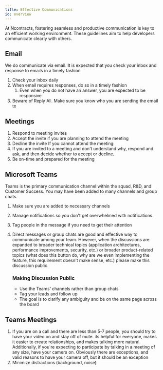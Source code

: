 ```yaml
---
title: Effective Communications
id: overview
---
```


At Ncontracts, fostering seamless and productive communication is key to an efficient working environment.  These
guidelines aim to help developers communicate clearly with others.

## Email

We do communicate via email. It is expected that you check your inbox and response to emails in a timely fashion

1. Check your inbox daily
2. When email requires responses, do so in a timely fashion
   1. Even when you do not have an answer, you are expected to be responsive
3. Beware of Reply All.  Make sure you know who you are sending the email to

## Meetings

1. Respond to meeting invites 
2. Accept the invite if you are planning to attend the meeting
3. Decline the invite If you cannot attend the meeting
4. If you are invited to a meeting and don't understand why, respond and ask, and then decide whether to accept or decline. 
5. Be on-time and prepared for the meeting

## Microsoft Teams

Teams is the primary communication channel within the squad, R&D, and Customer Success.  You may have been added to many channels and group chats.

1. Make sure you are added to necessary channels
2. Manage notifications so you don't get overwhelmed with notifications
3. Tag people in the message if you need to get their attention
4. Direct messages or group chats are good and effective way to communicate among your team. However, when the discussions are expanded to broader technical topics (application architectures, performance improvements, security, etc.) or broader product-related topics (what does this button do, why are we even implementing the feature, this requirement doesn't make sense, etc.) please make this discussion public.   

    ### Making Discussion Public 
		 
    - Use the Teams' channels rather than group chats 
    - Tag your leads and follow up 
    - The goal is to clarify any ambiguity and be on the same page across the board 

## Teams Meetings

1. If you are on a call and there are less than 5-7 people, you should try to have your video on and stay off of mute. its helpful for everyone, makes it easier to create relationships, and makes talking more natural. Additionally, if you're expecting to participate by talking in a meeting of any size, have your camera on. Obviously there are exceptions, and valid reasons to have your camera off, but it should be an exception 
2. Minimize distractions (background, noise)
